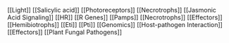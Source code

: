 [[Light]]
[[Salicylic acid]]
[[Photoreceptors]]
[[Necrotrophs]]
[[Jasmonic Acid Signaling]]
[[HR]]
[[R Genes]]
[[Pamps]]
[[Necrotrophs]]
[[Effectors]]
[[Hemibiotrophs]]
[[Eti]]
[[Pti]]
[[Genomics]]
[[Host-pathogen Interaction]]
[[Effectors]]
[[Plant Fungal Pathogens]]
